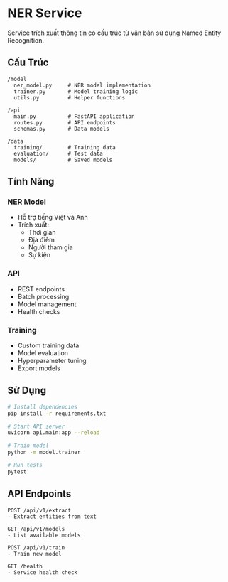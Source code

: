 # NER Service

Service trích xuất thông tin có cấu trúc từ văn bản sử dụng Named Entity Recognition.

## Cấu Trúc

```
/model
  ner_model.py     # NER model implementation
  trainer.py       # Model training logic
  utils.py         # Helper functions

/api
  main.py          # FastAPI application
  routes.py        # API endpoints
  schemas.py       # Data models

/data
  training/        # Training data
  evaluation/      # Test data
  models/          # Saved models
```

## Tính Năng

### NER Model
- Hỗ trợ tiếng Việt và Anh
- Trích xuất:
  - Thời gian
  - Địa điểm
  - Người tham gia
  - Sự kiện

### API
- REST endpoints
- Batch processing
- Model management
- Health checks

### Training
- Custom training data
- Model evaluation
- Hyperparameter tuning
- Export models

## Sử Dụng

```bash
# Install dependencies
pip install -r requirements.txt

# Start API server
uvicorn api.main:app --reload

# Train model
python -m model.trainer

# Run tests
pytest
```

## API Endpoints

```
POST /api/v1/extract
- Extract entities from text

GET /api/v1/models
- List available models

POST /api/v1/train
- Train new model

GET /health
- Service health check
``` 